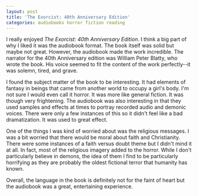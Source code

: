 ```yaml
---
layout: post
title: 'The Exorcist: 40th Anniversary Edition'
categories: audiobooks horror fiction reading
---
```


I really enjoyed *The Exorcist: 40th Anniversary Edition*. I think a big part
of why I liked it was the audiobook format. The book itself was solid but maybe
not great. However, the audiobook made the work incredible. The narrator for
the 40th Anniversary edition was William Peter Blatty, who wrote the book. His
voice seemed to fit the content of the work perfectly--it was solemn, tired,
and grave.

I found the subject matter of the book to be interesting. It had elements of
fantasy in beings that came from another world to occupy a girl's body. I'm not
sure I would even call it horror. It was more like general fiction. It was
though very frightening. The audiobook was also interesting in that they used
samples and effects at times to portray recorded audio and demonic voices.
There were only a few instances of this so it didn't feel like a bad
dramatization. It was used to great effect.

One of the things I was kind of worried about was the religious messages. I was
a bit worried that there would be moral about faith and Christianity. There
were some instances of a faith versus doubt theme but I didn't mind it at all.
In fact, most of the religious imagery added to the horror. While I don't
particularly believe in demons, the idea of them I find to be particularly
horrifying as they are probably the oldest fictional terror that humanity has
known.

Overall, the language in the book is definitely not for the faint of heart but
the audiobook was a great, entertaining experience.
